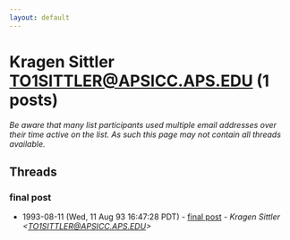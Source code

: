 ```yaml
---
layout: default
---
```


# Kragen Sittler <TO1SITTLER@APSICC.APS.EDU> (1 posts)

_Be aware that many list participants used multiple email addresses over their time active on the list. As such this page may not contain all threads available._

## Threads

### final post
+ 1993-08-11 (Wed, 11 Aug 93 16:47:28 PDT) - [final post](/archive/1993/08/b3cd5b5e5775b86123a4d1256c95452eb3ce27baf54ca02e053d4790556b92c4) - _Kragen Sittler \<TO1SITTLER@APSICC.APS.EDU\>_

